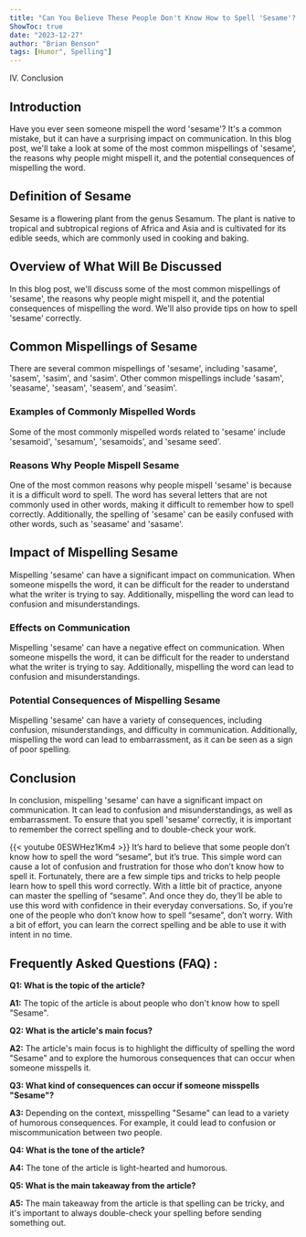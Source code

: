 ```yaml
---
title: "Can You Believe These People Don't Know How to Spell 'Sesame'? You Won't Believe What Happens Next!"
ShowToc: true 
date: "2023-12-27"
author: "Brian Benson" 
tags: [Humor", Spelling"]
---
```

IV. Conclusion

## Introduction

Have you ever seen someone mispell the word 'sesame'? It's a common mistake, but it can have a surprising impact on communication. In this blog post, we'll take a look at some of the most common mispellings of 'sesame', the reasons why people might mispell it, and the potential consequences of mispelling the word. 

## Definition of Sesame

Sesame is a flowering plant from the genus Sesamum. The plant is native to tropical and subtropical regions of Africa and Asia and is cultivated for its edible seeds, which are commonly used in cooking and baking.

## Overview of What Will Be Discussed

In this blog post, we'll discuss some of the most common mispellings of 'sesame', the reasons why people might mispell it, and the potential consequences of mispelling the word. We'll also provide tips on how to spell 'sesame' correctly. 

## Common Mispellings of Sesame

There are several common mispellings of 'sesame', including 'sasame', 'sasem', 'sasim', and 'sasim'. Other common mispellings include 'sasam', 'seasame', 'seasam', 'seasem', and 'seasim'. 

### Examples of Commonly Mispelled Words

Some of the most commonly mispelled words related to 'sesame' include 'sesamoid', 'sesamum', 'sesamoids', and 'sesame seed'. 

### Reasons Why People Mispell Sesame

One of the most common reasons why people mispell 'sesame' is because it is a difficult word to spell. The word has several letters that are not commonly used in other words, making it difficult to remember how to spell correctly. Additionally, the spelling of 'sesame' can be easily confused with other words, such as 'seasame' and 'sasame'. 

## Impact of Mispelling Sesame

Mispelling 'sesame' can have a significant impact on communication. When someone mispells the word, it can be difficult for the reader to understand what the writer is trying to say. Additionally, mispelling the word can lead to confusion and misunderstandings. 

### Effects on Communication

Mispelling 'sesame' can have a negative effect on communication. When someone mispells the word, it can be difficult for the reader to understand what the writer is trying to say. Additionally, mispelling the word can lead to confusion and misunderstandings. 

### Potential Consequences of Mispelling Sesame

Mispelling 'sesame' can have a variety of consequences, including confusion, misunderstandings, and difficulty in communication. Additionally, mispelling the word can lead to embarrassment, as it can be seen as a sign of poor spelling. 

## Conclusion

In conclusion, mispelling 'sesame' can have a significant impact on communication. It can lead to confusion and misunderstandings, as well as embarrassment. To ensure that you spell 'sesame' correctly, it is important to remember the correct spelling and to double-check your work.

{{< youtube 0ESWHez1Km4 >}} 
It’s hard to believe that some people don’t know how to spell the word “sesame”, but it’s true. This simple word can cause a lot of confusion and frustration for those who don’t know how to spell it. Fortunately, there are a few simple tips and tricks to help people learn how to spell this word correctly. With a little bit of practice, anyone can master the spelling of “sesame”. And once they do, they’ll be able to use this word with confidence in their everyday conversations. So, if you’re one of the people who don’t know how to spell “sesame”, don’t worry. With a bit of effort, you can learn the correct spelling and be able to use it with intent in no time.

## Frequently Asked Questions (FAQ) :
**Q1: What is the topic of the article?**

**A1:** The topic of the article is about people who don't know how to spell "Sesame".

**Q2: What is the article's main focus?**

**A2:** The article's main focus is to highlight the difficulty of spelling the word "Sesame" and to explore the humorous consequences that can occur when someone misspells it.

**Q3: What kind of consequences can occur if someone misspells "Sesame"?**

**A3:** Depending on the context, misspelling "Sesame" can lead to a variety of humorous consequences. For example, it could lead to confusion or miscommunication between two people.

**Q4: What is the tone of the article?**

**A4:** The tone of the article is light-hearted and humorous.

**Q5: What is the main takeaway from the article?**

**A5:** The main takeaway from the article is that spelling can be tricky, and it's important to always double-check your spelling before sending something out.





